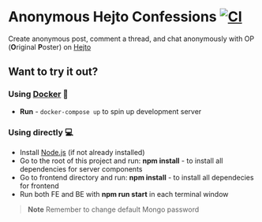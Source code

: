# Anonymous Hejto Confessions [![CI](https://github.com/unkn0wn-root/AHC/actions/workflows/Build.yml/badge.svg)](https://github.com/unkn0wn-root/AHC/actions/workflows/Build.yml)
Create anonymous post, comment a thread, and chat anonymously with OP (<b>O</b>riginal <b>P</b>oster) on [Hejto](https://www.hejto.pl)

## Want to try it out?
### Using [Docker](https://www.docker.com/) :whale:
- **Run** - `docker-compose up` to spin up development server

### Using directly :computer:
- Install [Node.js](https://nodejs.org/en/) (if not already installed)
- Go to the root of this project and run: <b>npm install</b> - to install all dependencies for server components
- Go to frontend directory and run: <b>npm install</b> - to install all dependecies for frontend
- Run both FE and BE with <b>npm run start</b> in each terminal window

> **Note** Remember to change default Mongo password
